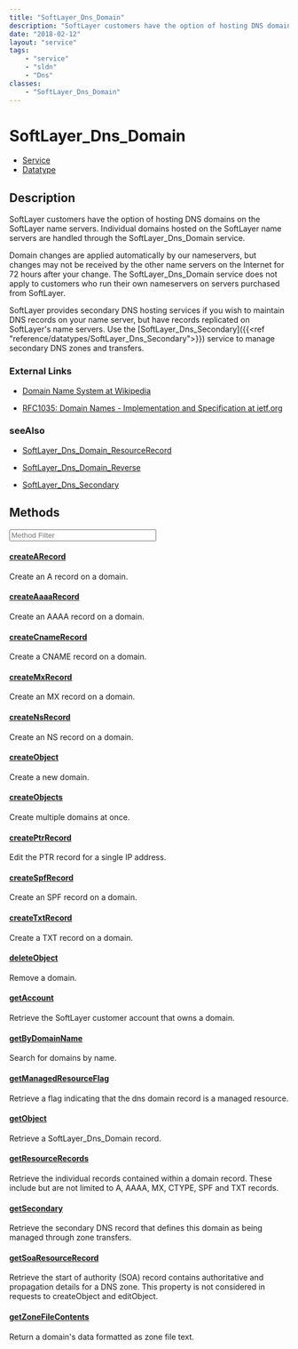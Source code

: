 ```yaml
---
title: "SoftLayer_Dns_Domain"
description: "SoftLayer customers have the option of hosting DNS domains on the SoftLayer name servers. Individual domains hosted on t... "
date: "2018-02-12"
layout: "service"
tags:
    - "service"
    - "sldn"
    - "Dns"
classes:
    - "SoftLayer_Dns_Domain"
---
```

# SoftLayer_Dns_Domain
<div id='service-datatype'>
    <ul id='sldn-reference-tabs'>
    <li id='service'> <a href='/reference/services/SoftLayer_Dns_Domain' >Service</a></li>    <li id='datatype'> <a href='/reference/datatypes/SoftLayer_Dns_Domain' >Datatype</a></li>
    </ul>
</div>

## Description


SoftLayer customers have the option of hosting DNS domains on the SoftLayer name servers. Individual domains hosted on the SoftLayer name servers are handled through the SoftLayer_Dns_Domain service. 

Domain changes are applied automatically by our nameservers, but changes may not be received by the other name servers on the Internet for 72 hours after your change. The SoftLayer_Dns_Domain service does not apply to customers who run their own nameservers on servers purchased from SoftLayer. 

SoftLayer provides secondary DNS hosting services if you wish to maintain DNS records on your name server, but have records replicated on SoftLayer's name servers. Use the [SoftLayer_Dns_Secondary]({{<ref "reference/datatypes/SoftLayer_Dns_Secondary">}}) service to manage secondary DNS zones and transfers. 

### External Links


* [Domain Name System at Wikipedia](http://en.wikipedia.org/wiki/Domain_name_system)


* [RFC1035: Domain Names - Implementation and Specification at ietf.org](http://tools.ietf.org/html/rfc1035)




### seeAlso

* [SoftLayer_Dns_Domain_ResourceRecord](/reference/services/SoftLayer_Dns_Domain_ResourceRecord )


* [SoftLayer_Dns_Domain_Reverse](/reference/datatypes/SoftLayer_Dns_Domain_Reverse )


* [SoftLayer_Dns_Secondary](/reference/services/SoftLayer_Dns_Secondary )


        
<div id="properties" class="content service-content">

## Methods

<div class="view-filters">
    <div class="clearfix">
        <div class="search-input-box">
            <input placeholder="Method Filter" onkeyup="titleSearch(inputId='edit-combine', divId='method-div', elementClass='method-row')" 
                type="text" id="edit-combine" value="" size="30" maxlength="128" class="form-text">
        </div>
    </div>
</div>

<div id="method-div">

<div class="method-row">

#### [createARecord](/reference/services/SoftLayer_Dns_Domain/createARecord)
Create an A record on a domain.

</div>

<div class="method-row">

#### [createAaaaRecord](/reference/services/SoftLayer_Dns_Domain/createAaaaRecord)
Create an AAAA record on a domain.

</div>

<div class="method-row">

#### [createCnameRecord](/reference/services/SoftLayer_Dns_Domain/createCnameRecord)
Create a CNAME record on a domain.

</div>

<div class="method-row">

#### [createMxRecord](/reference/services/SoftLayer_Dns_Domain/createMxRecord)
Create an MX record on a domain.

</div>

<div class="method-row">

#### [createNsRecord](/reference/services/SoftLayer_Dns_Domain/createNsRecord)
Create an NS record on a domain.

</div>

<div class="method-row">

#### [createObject](/reference/services/SoftLayer_Dns_Domain/createObject)
Create a new domain.

</div>

<div class="method-row">

#### [createObjects](/reference/services/SoftLayer_Dns_Domain/createObjects)
Create multiple domains at once.

</div>

<div class="method-row">

#### [createPtrRecord](/reference/services/SoftLayer_Dns_Domain/createPtrRecord)
Edit the PTR record for a single IP address.

</div>

<div class="method-row">

#### [createSpfRecord](/reference/services/SoftLayer_Dns_Domain/createSpfRecord)
Create an SPF record on a domain.

</div>

<div class="method-row">

#### [createTxtRecord](/reference/services/SoftLayer_Dns_Domain/createTxtRecord)
Create a TXT record on a domain.

</div>

<div class="method-row">

#### [deleteObject](/reference/services/SoftLayer_Dns_Domain/deleteObject)
Remove a domain.

</div>

<div class="method-row">

#### [getAccount](/reference/services/SoftLayer_Dns_Domain/getAccount)
Retrieve the SoftLayer customer account that owns a domain.

</div>

<div class="method-row">

#### [getByDomainName](/reference/services/SoftLayer_Dns_Domain/getByDomainName)
Search for domains by name.

</div>

<div class="method-row">

#### [getManagedResourceFlag](/reference/services/SoftLayer_Dns_Domain/getManagedResourceFlag)
Retrieve a flag indicating that the dns domain record is a managed resource.

</div>

<div class="method-row">

#### [getObject](/reference/services/SoftLayer_Dns_Domain/getObject)
Retrieve a SoftLayer_Dns_Domain record.

</div>

<div class="method-row">

#### [getResourceRecords](/reference/services/SoftLayer_Dns_Domain/getResourceRecords)
Retrieve the individual records contained within a domain record. These include but are not limited to A, AAAA, MX, CTYPE, SPF and TXT records.

</div>

<div class="method-row">

#### [getSecondary](/reference/services/SoftLayer_Dns_Domain/getSecondary)
Retrieve the secondary DNS record that defines this domain as being managed through zone transfers.

</div>

<div class="method-row">

#### [getSoaResourceRecord](/reference/services/SoftLayer_Dns_Domain/getSoaResourceRecord)
Retrieve the start of authority (SOA) record contains authoritative and propagation details for a DNS zone. This property is not considered in requests to createObject and editObject.

</div>

<div class="method-row">

#### [getZoneFileContents](/reference/services/SoftLayer_Dns_Domain/getZoneFileContents)
Return a domain's data formatted as zone file text.

</div>
</div>

</div>

